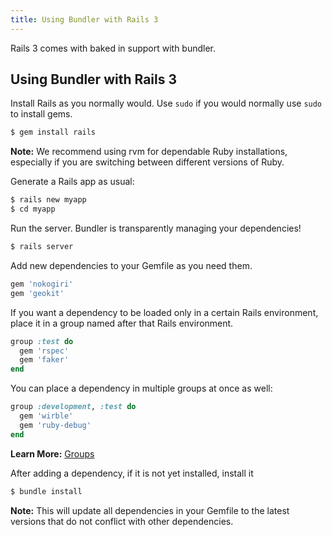 ```yaml
---
title: Using Bundler with Rails 3
---
```


Rails 3 comes with baked in support with bundler.

## Using Bundler with Rails 3

Install Rails as you normally would. Use `sudo` if you would normally use `sudo` to install gems.

``` bash
$ gem install rails
```

<aside class="notes">
<b>Note:</b> We recommend using rvm for dependable Ruby installations, especially if you are switching between different versions of Ruby.
</aside>

Generate a Rails app as usual:

``` bash
$ rails new myapp
$ cd myapp
```

Run the server. Bundler is transparently managing your dependencies!

``` bash
$ rails server
```

Add new dependencies to your Gemfile as you need them.

``` ruby
gem 'nokogiri'
gem 'geokit'
```

If you want a dependency to be loaded only in a certain Rails environment, place 
it in a group named after that Rails environment.
 
``` ruby
group :test do
  gem 'rspec'
  gem 'faker'
end
```
You can place a dependency in multiple groups at once as well:

``` ruby
group :development, :test do
  gem 'wirble'
  gem 'ruby-debug'
end
```

**Learn More:** [Groups](./groups.md)

After adding a dependency, if it is not yet installed, install it

``` bash
$ bundle install
```

<aside class="notes">
<b>Note:</b> This will update all dependencies in your Gemfile to the latest versions that do not conflict with other dependencies.
<aside>
